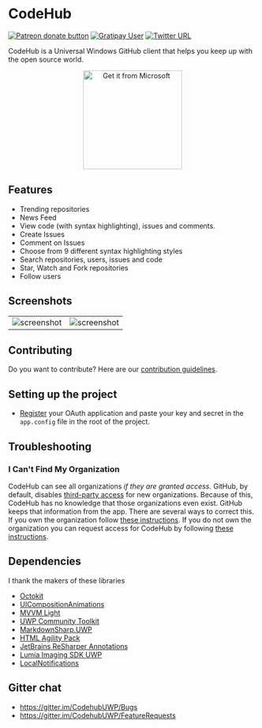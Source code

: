 # CodeHub
<span class="badge-patreon"><a href="https://www.patreon.com/aalok05" title="Donate to this project using Patreon"><img src="https://img.shields.io/badge/patreon-donate-yellow.svg" alt="Patreon donate button" /></a></span>
[![Gratipay User](https://img.shields.io/gratipay/user/aalok05.svg)](https://gratipay.com/CodeHub-A-client-for-GitHub/)
[![Twitter URL](https://img.shields.io/badge/tweet-%40devaalok-blue.svg?style=social&style=flat-square)](https://twitter.com/devaalok)

CodeHub is a Universal Windows GitHub client that helps you keep up with the open source world.

<p align="center"><a href="https://www.microsoft.com/store/apps/9nblggh52tbd?ocid=badge"><img src="https://assets.windowsphone.com/85864462-9c82-451e-9355-a3d5f874397a/English_get-it-from-MS_InvariantCulture_Default.png" alt="Get it from Microsoft" width='200' /></a></p>

## Features
* Trending repositories
* News Feed
* View code (with syntax highlighting), issues and comments. 
* Create Issues
* Comment on Issues
* Choose from 9 different syntax highlighting styles
* Search repositories, users, issues and code
* Star, Watch and Fork repositories
* Follow users

## Screenshots

|               |                   |
|:-------------:| :----------------:|
| ![screenshot](https://raw.githubusercontent.com/aalok05/CodeHub/master/Screenshots/repoView.PNG)  | ![screenshot](https://raw.githubusercontent.com/aalok05/CodeHub/master/Screenshots/trending.PNG) |


## Contributing
Do you want to contribute? Here are our [contribution guidelines](https://github.com/aalok05/CodeHub/blob/master/CONTRIBUTING.md).

## Setting up the project 
* [Register](https://github.com/settings/developers) your OAuth application and paste your key and secret in the `app.config` file in the root of the project.


## Troubleshooting

### I Can't Find My Organization

CodeHub can see all organizations *if they are granted access*. GitHub, by default, disables [third-party access](https://help.github.com/articles/about-third-party-application-restrictions/) for new organizations. Because of this, CodeHub has no knowledge that those organizations even exist. GitHub keeps that information from the app. There are several ways to correct this. If you own the organization follow [these instructions](https://help.github.com/articles/enabling-third-party-application-restrictions-for-your-organization/). If you do not own the organization you can request access for CodeHub by following [these instructions](https://help.github.com/articles/requesting-organization-approval-for-third-party-applications/).

## Dependencies
I thank the makers of these libraries
* [Octokit](https://github.com/octokit/octokit.net)
* [UICompositionAnimations](https://github.com/Sergio0694/UICompositionAnimations)
* [MVVM Light](https://www.nuget.org/packages/MvvmLightLibs/)
* [UWP Community Toolkit](https://github.com/Microsoft/UWPCommunityToolkit)
* [MarkdownSharp.UWP](https://www.nuget.org/packages/MarkdownSharp.UWP/)
* [HTML Agility Pack](https://www.nuget.org/packages/HtmlAgilityPack)
* [JetBrains ReSharper Annotations](https://www.nuget.org/packages/JetBrains.Annotations)
* [Lumia Imaging SDK UWP](https://www.nuget.org/packages/LumiaImagingSDK.UWP/)
* [LocalNotifications](https://github.com/RavinduL/LocalNotifications)

## Gitter chat
* https://gitter.im/CodehubUWP/Bugs
* https://gitter.im/CodehubUWP/FeatureRequests
